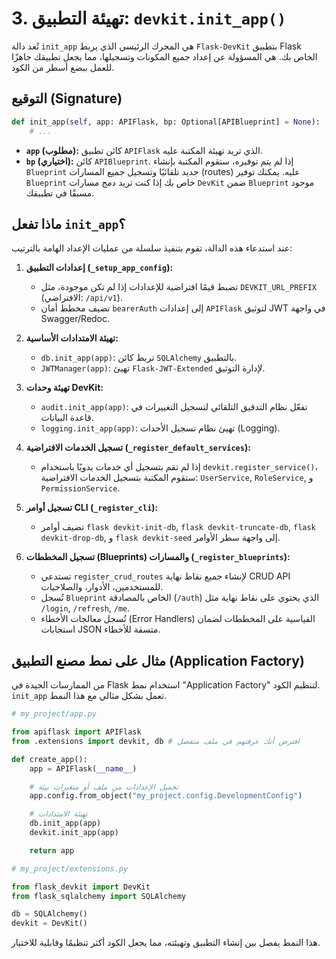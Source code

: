 # 3. تهيئة التطبيق: `devkit.init_app()`

تُعد دالة `init_app` هي المحرك الرئيسي الذي يربط `Flask-DevKit` بتطبيق Flask الخاص بك. هي المسؤولة عن إعداد جميع المكونات وتسجيلها، مما يجعل تطبيقك جاهزًا للعمل ببضع أسطر من الكود.

## التوقيع (Signature)

```python
def init_app(self, app: APIFlask, bp: Optional[APIBlueprint] = None):
    # ...
```

- **`app` (مطلوب):** كائن تطبيق `APIFlask` الذي تريد تهيئة المكتبة عليه.
- **`bp` (اختياري):** كائن `APIBlueprint`. إذا لم يتم توفيره، ستقوم المكتبة بإنشاء `Blueprint` جديد تلقائيًا وتسجيل جميع المسارات (routes) عليه. يمكنك توفير `Blueprint` خاص بك إذا كنت تريد دمج مسارات `DevKit` ضمن `Blueprint` موجود مسبقًا في تطبيقك.

## ماذا تفعل `init_app`؟

عند استدعاء هذه الدالة، تقوم بتنفيذ سلسلة من عمليات الإعداد الهامة بالترتيب:

1.  **إعدادات التطبيق (`_setup_app_config`):**
    *   تضبط قيمًا افتراضية للإعدادات إذا لم تكن موجودة، مثل `DEVKIT_URL_PREFIX` (الافتراضي: `/api/v1`).
    *   تضيف مخطط أمان `bearerAuth` إلى إعدادات `APIFlask` لتوثيق JWT في واجهة Swagger/Redoc.

2.  **تهيئة الامتدادات الأساسية:**
    *   `db.init_app(app)`: تربط كائن `SQLAlchemy` بالتطبيق.
    *   `JWTManager(app)`: تهيئ `Flask-JWT-Extended` لإدارة التوثيق.

3.  **تهيئة وحدات DevKit:**
    *   `audit.init_app(app)`: تفعّل نظام التدقيق التلقائي لتسجيل التغييرات في قاعدة البيانات.
    *   `logging.init_app(app)`: تهيئ نظام تسجيل الأحداث (Logging).

4.  **تسجيل الخدمات الافتراضية (`_register_default_services`):**
    *   إذا لم تقم بتسجيل أي خدمات يدويًا باستخدام `devkit.register_service()‎`، ستقوم المكتبة بتسجيل الخدمات الافتراضية: `UserService`, `RoleService`, و `PermissionService`.

5.  **تسجيل أوامر CLI (`_register_cli`):**
    *   تضيف أوامر `flask devkit-init-db`, `flask devkit-truncate-db`, `flask devkit-drop-db`, و `flask devkit-seed` إلى واجهة سطر الأوامر.

6.  **تسجيل المخططات (Blueprints) والمسارات (`_register_blueprints`):**
    *   تستدعي `register_crud_routes` لإنشاء جميع نقاط نهاية CRUD API للمستخدمين، الأدوار، والصلاحيات.
    *   تُسجل `Blueprint` الخاص بالمصادقة (`/auth`) الذي يحتوي على نقاط نهاية مثل `/login`, `/refresh`, `/me`.
    *   تُسجل معالجات الأخطاء (Error Handlers) القياسية على المخططات لضمان استجابات JSON متسقة للأخطاء.

## مثال على نمط مصنع التطبيق (Application Factory)

من الممارسات الجيدة في Flask استخدام نمط "Application Factory" لتنظيم الكود. `init_app` تعمل بشكل مثالي مع هذا النمط.

```python
# my_project/app.py

from apiflask import APIFlask
from .extensions import devkit, db # افترض أنك عرفتهم في ملف منفصل

def create_app():
    app = APIFlask(__name__)

    # تحميل الإعدادات من ملف أو متغيرات بيئة
    app.config.from_object("my_project.config.DevelopmentConfig")

    # تهيئة الامتدادات
    db.init_app(app)
    devkit.init_app(app)

    return app
```

```python
# my_project/extensions.py

from flask_devkit import DevKit
from flask_sqlalchemy import SQLAlchemy

db = SQLAlchemy()
devkit = DevKit()
```

هذا النمط يفصل بين إنشاء التطبيق وتهيئته، مما يجعل الكود أكثر تنظيمًا وقابلية للاختبار.
